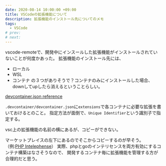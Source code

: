 ```yaml
---
date: 2020-08-14 10:00:00 +09:00
title: VSCodeの拡張機能について
description: 拡張機能のインストール先についてのメモ
tags:
  - VSCode
# prev:
# next:
---
```


vscode-remoteで、開発中にインスールした拡張機能がインストールされていないことが何度かあった。
拡張機能のインストール先には、
- ローカル
- WSL
- コンテナ
の３つがありそうで？コンテナのみにインストールした場合、downしてupしたら消えるということらしい。

[devcontainer.json reference](https://code.visualstudio.com/docs/remote/devcontainerjson-reference)

`.devcontainer/devcontainer.json`に`extensions`で各コンテナに必要な拡張を書いておけるとのこと。
指定方法が面倒で、`Unique Identifier`という識別子で指定する。

vsc上の拡張機能の名前の横にあるが、コピーができない。

マーケットプレイスの左下にあるのでそこからコピーするのが早そう。
（例:[PHP Intelephense](https://marketplace.visualstudio.com/items?itemName=bmewburn.vscode-intelephense-client)）
実際、phpとgoのインテリセンスを両方有効にするコンテナ構築はなさそうなので、
開発するコンテナ毎に拡張機能を管理する方が合理的だと思う。

